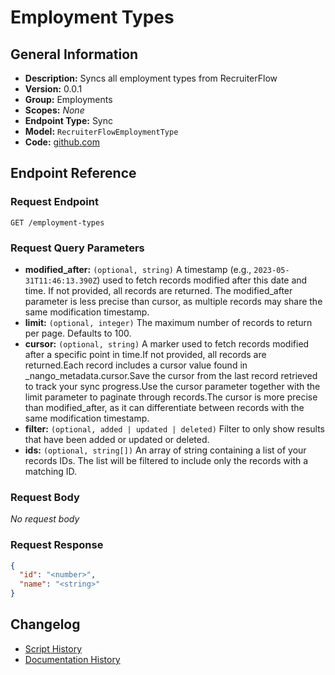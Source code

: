 <!-- BEGIN GENERATED CONTENT -->
# Employment Types

## General Information

- **Description:** Syncs all employment types from RecruiterFlow
- **Version:** 0.0.1
- **Group:** Employments
- **Scopes:** _None_
- **Endpoint Type:** Sync
- **Model:** `RecruiterFlowEmploymentType`
- **Code:** [github.com](https://github.com/NangoHQ/integration-templates/tree/main/integrations/recruiterflow/syncs/employment-types.ts)


## Endpoint Reference

### Request Endpoint

`GET /employment-types`

### Request Query Parameters

- **modified_after:** `(optional, string)` A timestamp (e.g., `2023-05-31T11:46:13.390Z`) used to fetch records modified after this date and time. If not provided, all records are returned. The modified_after parameter is less precise than cursor, as multiple records may share the same modification timestamp.
- **limit:** `(optional, integer)` The maximum number of records to return per page. Defaults to 100.
- **cursor:** `(optional, string)` A marker used to fetch records modified after a specific point in time.If not provided, all records are returned.Each record includes a cursor value found in _nango_metadata.cursor.Save the cursor from the last record retrieved to track your sync progress.Use the cursor parameter together with the limit parameter to paginate through records.The cursor is more precise than modified_after, as it can differentiate between records with the same modification timestamp.
- **filter:** `(optional, added | updated | deleted)` Filter to only show results that have been added or updated or deleted.
- **ids:** `(optional, string[])` An array of string containing a list of your records IDs. The list will be filtered to include only the records with a matching ID.

### Request Body

_No request body_

### Request Response

```json
{
  "id": "<number>",
  "name": "<string>"
}
```

## Changelog

- [Script History](https://github.com/NangoHQ/integration-templates/commits/main/integrations/recruiterflow/syncs/employment-types.ts)
- [Documentation History](https://github.com/NangoHQ/integration-templates/commits/main/integrations/recruiterflow/syncs/employment-types.md)

<!-- END  GENERATED CONTENT -->

